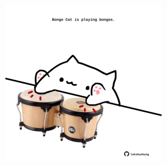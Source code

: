<!-- built at 20/06/2021, 19:01:40 UTC -->
<p align="center">
  <img width="500" height="500" src="./ReadmeImage.svg">
</p>
